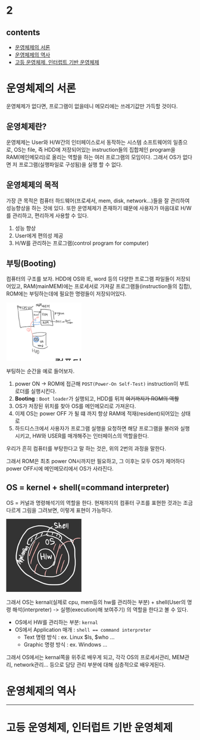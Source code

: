 # 2

## contents

-   [운영체제의 서론](#운영체제의-서론)
-   [운영체제의 역사](#운영체제의-역사)
-   [고등 운영체제, 인터럽트 기반 운영체제](#고등-운영체제,-인터럽트-기반-운영체제)

# 운영체제의 서론

운영체제가 없다면, 프로그램이 없을테니 메모리에는 쓰레기값만 가득할 것이다.

## 운영체제란?

운영체제는 User와 H/W간의 인터페이스로서 동작하는 시스템 소프트웨어의 일종으로,
OS는 file, 즉 HDD에 저장되어있는 instruction들의 집합체인 program을 RAM(메인메모리)로 올리는 역할을 하는 여러 프로그램의 모임이다.
그래서 OS가 없다면 저 프로그램(실행파일로 구성됨)을 실행 할 수 없다.

## 운영체제의 목적

가장 큰 목적은 컴퓨터 하드웨어(프로세서, mem, disk, network...)들을 잘 관리하여 성능향상을 하는 것에 있다. 또한 운영체제가 존재하기 떄문에 사용자가 마음대로 H/W를 관리하고, 편리하게 사용할 수 있다.

1. 성능 향상
2. User에게 편의성 제공
3. H/W를 관리하는 프로그램(control program for computer)

## 부팅(Booting)

컴퓨터의 구조를 보자. HDD에 OS와 IE, word 등의 다양한 프로그램 파일들이 저장되어있고, RAM(mainMEM)에는 프로세서로 가져갈 프로그램들(instruction들의 집합), ROM에는 부팅하는데에 필요한 명령들이 저장되어있다.


<img src = "./img/2_1.jpeg" width="40%">

부팅하는 순간을 예로 들어보자.

1. power ON -> ROM에 접근해 `POST(Power-On Self-Test)` instruction이 부트로더를 실행시킨다.
2. **Booting** : `Boot loader`가 실행되고, HDD를 뒤져 ~~여기까지가 ROM의 역할~~
3. OS가 저장된 위치를 찾아 OS를 메인메모리로 가져온다.
4. 이제 OS는 power OFF 가 될 떄 까지 항상 RAM에 적재(resident)되어있는 상태로
5. 하드디스크에서 사용자가 프로그램 실행을 요청하면 해당 프로그램을 불러와 실행시키고, HW와 USER를 매개해주는 인터페이스의 역할을한다.

우리가 흔히 컴퓨터를 부탕한다고 말 하는 것은, 위의 2번의 과정을 말한다.

그래서 ROM은 최초 power ON시까지만 필요하고, 그 이후는 모두 OS가 제어하다 power OFF시에 메인메모리에서 OS가 사라진다.

## OS = kernel + shell(=command interpreter)

OS = 커널과 명령해석기의 역할을 한다. 현재까지의 컴퓨터 구조를 표현한 것과는 조금 다르게 그림을 그려보면, 이렇게 표현이 가능하다.

<img src = "./img/2_2.jpeg" width="40%">

그래서 OS는 kernal(실제로 cpu, mem등의 hw를 관리하는 부분) + shell(User의 명령 해석(interpreter) -> 실행(execution)해 보여주기) 의 역할을 한다고 볼 수 있다.

-   OS에서 HW를 관리하는 부분: `kernal`
-   OS에서 Application 매개 : `shell == command interpreter`
    -   Text 명령 방식 : ex. Linux $ls, $who ...
    -   Graphic 명령 방식 : ex. Windows ...

그래서 OS에서는 kernal쪽을 위주로 배우게 되고, 각각 OS의 프로세서관리, MEM관리, network관리... 등으로 담당 관리 부분에 대해 심층적으로 배우게된다.

# 운영체제의 역사

---

# 고등 운영체제, 인터럽트 기반 운영체제
